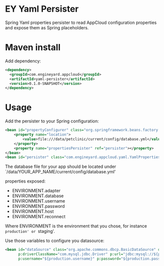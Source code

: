 # EY Yaml Persister

Spring Yaml properties persister to read AppCloud configuration properties
and expose them as Spring placeholders.

# Maven install

Add dependency:

```xml
<dependency>
  <groupId>com.engineyard.appcloud</groupId>
  <artifactId>yaml-persister</artifactId>
  <version>0.1.0-SNAPSHOT</version>
</dependency>
```

# Usage

Add the persister to your Spring configuration:

```xml
<bean id="propertyConfigurer" class="org.springframework.beans.factory.config.PropertyPlaceholderConfigurer">
    <property name="location">
        <value>file:///data/petclinic/current/config/database.yml</value>
    </property>
    <property name="propertiesPersister" ref="persister"></property>
</bean>
<bean id="persister" class="com.engineyard.appcloud.yaml.YamlPropertiesPersister"></bean>
```

The database file for your app should be located under `/data/YOUR_APP_NAME/current/config/database.yml'

properties exposed:

* ENVIRONMENT.adapter
* ENVIRONMENT.database
* ENVIRONMENT.username
* ENVIRONMENT.password
* ENVIRONMENT.host
* ENVIRONMENT.reconnect

Where ENVIRONMENT is the environment that you chose, for instance `production' or `staging'.

Use those variables to configure you datasource:

```xml
<bean id="dataSource" class="org.apache.commons.dbcp.BasicDataSource" destroy-method="close"
      p:driverClassName="com.mysql.jdbc.Driver" p:url="jdbc:mysql://${production.host}:3306/${production.database}"
      p:username="${production.username}" p:password="${production.password}"/>
```
